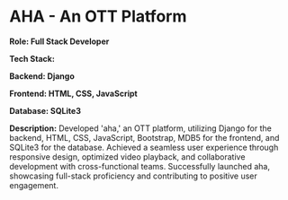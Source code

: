 # AHA - An OTT Platform

**Role: Full Stack Developer**

**Tech Stack:**

**Backend: Django**

**Frontend: HTML, CSS, JavaScript**

**Database: SQLite3**

**Description:**
Developed 'aha,' an OTT platform, utilizing Django for the backend, HTML, CSS, JavaScript, Bootstrap, MDB5 for the frontend, and SQLite3 for the database.
Achieved a seamless user experience through responsive design, optimized video playback, and collaborative development with cross-functional teams.
Successfully launched aha, showcasing full-stack proficiency and contributing to positive user engagement.

 
